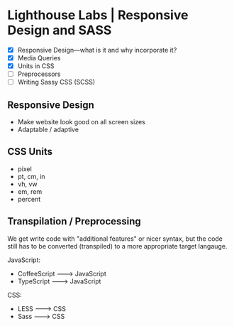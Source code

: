 # Lighthouse Labs | Responsive Design and SASS

* [X] Responsive Design—what is it and why incorporate it?
* [X] Media Queries
* [X] Units in CSS
* [ ] Preprocessors
* [ ] Writing Sassy CSS (SCSS)

## Responsive Design

* Make website look good on all screen sizes
* Adaptable / adaptive


## CSS Units

* pixel
* pt, cm, in
* vh, vw
* em, rem
* percent

## Transpilation / Preprocessing

We get write code with "additional features" or nicer syntax, but the code still has to be converted (transpiled) to a more appropriate target langauge.

JavaScript:
* CoffeeScript ---> JavaScript
* TypeScript ---> JavaScript

CSS:
* LESS ---> CSS
* Sass ---> CSS

